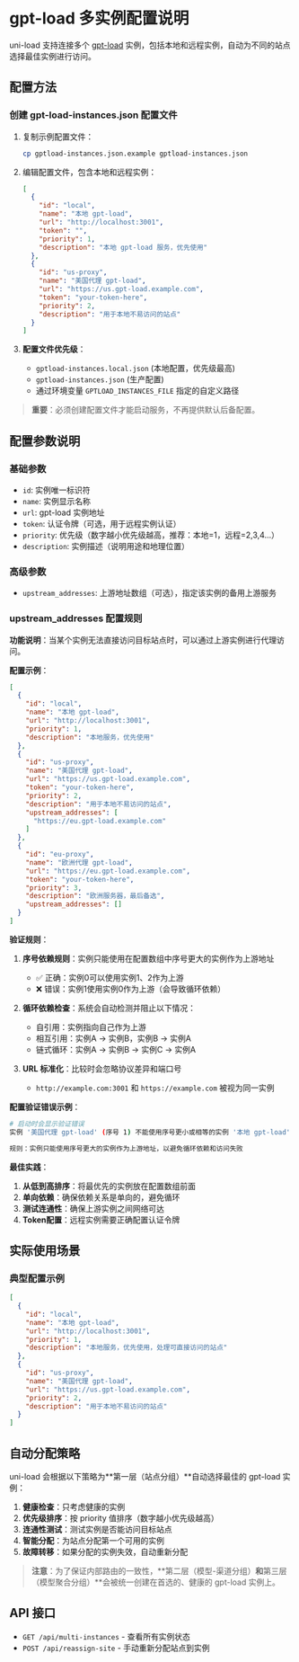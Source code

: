 # gpt-load 多实例配置说明

uni-load 支持连接多个 [gpt-load](gpt-load.md) 实例，包括本地和远程实例，自动为不同的站点选择最佳实例进行访问。

## 配置方法

### 创建 gpt-load-instances.json 配置文件

1. 复制示例配置文件：

   ```bash
   cp gptload-instances.json.example gptload-instances.json
   ```

2. 编辑配置文件，包含本地和远程实例：

   ```json
   [
     {
       "id": "local",
       "name": "本地 gpt-load",
       "url": "http://localhost:3001",
       "token": "",
       "priority": 1,
       "description": "本地 gpt-load 服务，优先使用"
     },
     {
       "id": "us-proxy",
       "name": "美国代理 gpt-load",
       "url": "https://us.gpt-load.example.com",
       "token": "your-token-here",
       "priority": 2,
       "description": "用于本地不易访问的站点"
     }
   ]
   ```

3. **配置文件优先级**：
   - `gptload-instances.local.json` (本地配置，优先级最高)
   - `gptload-instances.json` (生产配置)
   - 通过环境变量 `GPTLOAD_INSTANCES_FILE` 指定的自定义路径

> **重要**：必须创建配置文件才能启动服务，不再提供默认后备配置。

## 配置参数说明

### 基础参数
- `id`: 实例唯一标识符
- `name`: 实例显示名称
- `url`: gpt-load 实例地址
- `token`: 认证令牌（可选，用于远程实例认证）
- `priority`: 优先级（数字越小优先级越高，推荐：本地=1，远程=2,3,4...）
- `description`: 实例描述（说明用途和地理位置）

### 高级参数
- `upstream_addresses`: 上游地址数组（可选），指定该实例的备用上游服务

### upstream_addresses 配置规则

**功能说明**：当某个实例无法直接访问目标站点时，可以通过上游实例进行代理访问。

**配置示例**：
```json
[
  {
    "id": "local",
    "name": "本地 gpt-load", 
    "url": "http://localhost:3001",
    "priority": 1,
    "description": "本地服务，优先使用"
  },
  {
    "id": "us-proxy",
    "name": "美国代理 gpt-load",
    "url": "https://us.gpt-load.example.com",
    "token": "your-token-here",
    "priority": 2,
    "description": "用于本地不易访问的站点",
    "upstream_addresses": [
      "https://eu.gpt-load.example.com"
    ]
  },
  {
    "id": "eu-proxy", 
    "name": "欧洲代理 gpt-load",
    "url": "https://eu.gpt-load.example.com",
    "token": "your-token-here",
    "priority": 3,
    "description": "欧洲服务器，最后备选",
    "upstream_addresses": []
  }
]
```

**验证规则**：
1. **序号依赖规则**：实例只能使用在配置数组中序号更大的实例作为上游地址
   - ✅ 正确：实例0可以使用实例1、2作为上游
   - ❌ 错误：实例1使用实例0作为上游（会导致循环依赖）

2. **循环依赖检查**：系统会自动检测并阻止以下情况：
   - 自引用：实例指向自己作为上游
   - 相互引用：实例A → 实例B，实例B → 实例A
   - 链式循环：实例A → 实例B → 实例C → 实例A

3. **URL 标准化**：比较时会忽略协议差异和端口号
   - `http://example.com:3001` 和 `https://example.com` 被视为同一实例

**配置验证错误示例**：
```bash
# 启动时会显示验证错误
实例 '美国代理 gpt-load' (序号 1) 不能使用序号更小或相等的实例 '本地 gpt-load' (序号 0, http://localhost:3001) 作为上游地址

规则：实例只能使用序号更大的实例作为上游地址，以避免循环依赖和访问失败
```

**最佳实践**：
1. **从低到高排序**：将最优先的实例放在配置数组前面
2. **单向依赖**：确保依赖关系是单向的，避免循环
3. **测试连通性**：确保上游实例之间网络可达
4. **Token配置**：远程实例需要正确配置认证令牌

## 实际使用场景

### 典型配置示例

```json
[
  {
    "id": "local",
    "name": "本地 gpt-load",
    "url": "http://localhost:3001",
    "priority": 1,
    "description": "本地服务，优先使用，处理可直接访问的站点"
  },
  {
    "id": "us-proxy",
    "name": "美国代理 gpt-load",
    "url": "https://us.gpt-load.example.com",
    "priority": 2,
    "description": "用于本地不易访问的站点"
  }
]
```

## 自动分配策略

uni-load 会根据以下策略为**第一层（站点分组）**自动选择最佳的 gpt-load 实例：

1. **健康检查**：只考虑健康的实例
2. **优先级排序**：按 priority 值排序（数字越小优先级越高）
3. **连通性测试**：测试实例是否能访问目标站点
4. **智能分配**：为站点分配第一个可用的实例
5. **故障转移**：如果分配的实例失效，自动重新分配

> **注意**：为了保证内部路由的一致性，**第二层（模型-渠道分组）**和**第三层（模型聚合分组）**会被统一创建在首选的、健康的 gpt-load 实例上。

## API 接口

- `GET /api/multi-instances` - 查看所有实例状态
- `POST /api/reassign-site` - 手动重新分配站点到实例
